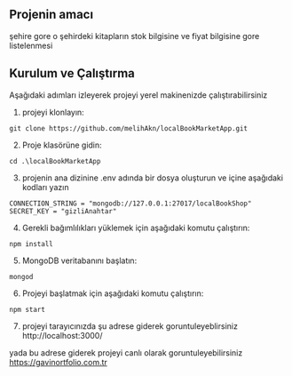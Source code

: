 
## Projenin amacı
şehire gore o şehirdeki kitapların stok bilgisine ve fiyat bilgisine gore listelenmesi

## Kurulum ve Çalıştırma
Aşağıdaki adımları izleyerek projeyi yerel makinenizde çalıştırabilirsiniz
1. projeyi klonlayın:
```shell
git clone https://github.com/melihAkn/localBookMarketApp.git
```

2. Proje klasörüne gidin:

```shell
cd .\localBookMarketApp
```

3. projenin ana dizinine .env adında bir dosya oluşturun ve içine aşağıdaki kodları yazın
```shell
CONNECTION_STRING = "mongodb://127.0.0.1:27017/localBookShop"
SECRET_KEY = "gizliAnahtar"
```

4. Gerekli bağımlılıkları yüklemek için aşağıdaki komutu çalıştırın:

```shell
npm install
```

5. MongoDB veritabanını başlatın:

```shell
mongod
```

6. Projeyi başlatmak için aşağıdaki komutu çalıştırın:

```shell
npm start
```
7. projeyi tarayıcınızda şu adrese giderek goruntuleyeblirsiniz
http://localhost:3000/

yada bu adrese giderek projeyi canlı olarak goruntuleyebilirsiniz
https://gavinortfolio.com.tr





